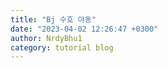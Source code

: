 ```yaml
---
title: "Bj 수호 야동"
date: "2023-04-02 12:26:47 +0300"
author: NrdyBhu1
category: tutorial blog
---
```

